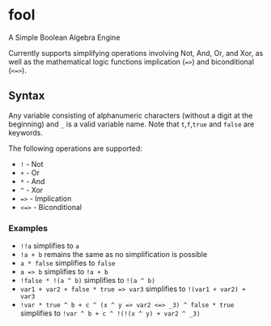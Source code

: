 # fool
A Simple Boolean Algebra Engine

Currently supports simplifying operations involving Not, And, Or, and Xor, as well as the mathematical logic functions implication (`=>`) and biconditional (`<=>`).

## Syntax
Any variable consisting of alphanumeric characters (without a digit at the beginning) and `_` is a valid variable name. 
Note that `t`,`f`,`true` and `false` are keywords. 

The following operations are supported:

- `!` - Not
- `+` - Or
- `*` - And
- `^` - Xor
- `=>` - Implication
- `<=>` - Biconditional


### Examples
- `!!a` simplifies to `a`
- `!a + b` remains the same as no simplification is possible
- `a * false` simplifies to `false`
- `a => b` simplifies to `!a + b`
- `!false * !(a ^ b)` simplifies to `!(a ^ b)`
- `var1 + var2 + false * true => var3` simplifies to `!(var1 + var2) + var3`
- `!var * true ^ b + c ^ (x ^ y => var2 <=> _3) ^ false * true` simplifies to `!var ^ b + c ^ !(!(x ^ y) + var2 ^ _3)`

